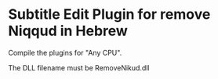 # Subtitle Edit Plugin for remove Niqqud in Hebrew

Compile the plugins for "Any CPU".

The DLL filename must be RemoveNikud.dll
